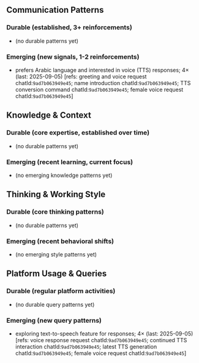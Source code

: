 ## Communication Patterns
### Durable (established, 3+ reinforcements)
- (no durable patterns yet)

### Emerging (new signals, 1-2 reinforcements)
- prefers Arabic language and interested in voice (TTS) responses; 4× (last: 2025-09-05) [refs: greeting and voice request chatId:`9ad7b063949e45`; name introduction chatId:`9ad7b063949e45`; TTS conversion command chatId:`9ad7b063949e45`; female voice request chatId:`9ad7b063949e45`]

## Knowledge & Context
### Durable (core expertise, established over time)
- (no durable patterns yet)

### Emerging (recent learning, current focus)
- (no emerging knowledge patterns yet)

## Thinking & Working Style
### Durable (core thinking patterns)
- (no durable patterns yet)

### Emerging (recent behavioral shifts)
- (no emerging style patterns yet)

## Platform Usage & Queries
### Durable (regular platform activities)
- (no durable query patterns yet)

### Emerging (new query patterns)
- exploring text-to-speech feature for responses; 4× (last: 2025-09-05) [refs: voice response request chatId:`9ad7b063949e45`; continued TTS interaction chatId:`9ad7b063949e45`; latest TTS generation chatId:`9ad7b063949e45`; female voice request chatId:`9ad7b063949e45`]